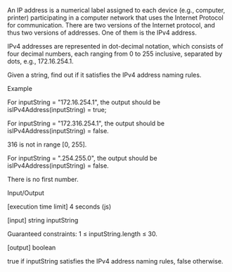 An IP address is a numerical label assigned to each device (e.g., computer, printer) participating in a computer network that uses the Internet Protocol for communication. There are two versions of the Internet protocol, and thus two versions of addresses. One of them is the IPv4 address.

IPv4 addresses are represented in dot-decimal notation, which consists of four decimal numbers, each ranging from 0 to 255 inclusive, separated by dots, e.g., 172.16.254.1.

Given a string, find out if it satisfies the IPv4 address naming rules.

Example

For inputString = "172.16.254.1", the output should be
isIPv4Address(inputString) = true;

For inputString = "172.316.254.1", the output should be
isIPv4Address(inputString) = false.

316 is not in range [0, 255].

For inputString = ".254.255.0", the output should be
isIPv4Address(inputString) = false.

There is no first number.

Input/Output

[execution time limit] 4 seconds (js)

[input] string inputString

Guaranteed constraints:
1 ≤ inputString.length ≤ 30.

[output] boolean

true if inputString satisfies the IPv4 address naming rules, false otherwise.